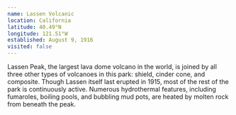 ```yaml
---
name: Lassen Volcanic
location: California
latitude: 40.49°N
longitude: 121.51°W
established: August 9, 1916
visited: false
---
```


Lassen Peak, the largest lava dome volcano in the world, is joined by all three other types of volcanoes in this park: shield, cinder cone, and composite. Though Lassen itself last erupted in 1915, most of the rest of the park is continuously active. Numerous hydrothermal features, including fumaroles, boiling pools, and bubbling mud pots, are heated by molten rock from beneath the peak.
